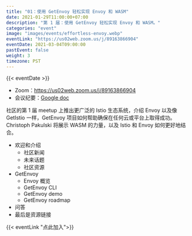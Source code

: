 ```yaml
---
title: "01：使用 GetEnvoy 轻松实现 Envoy 和 WASM"
date: 2021-01-29T11:00:00+07:00
description: "第 1 届：使用 GetEnvoy 轻松实现 Envoy 和 WASM。"
categories: "event"
image: "images/events/effortless-envoy.webp"
eventLink: "https://us02web.zoom.us/j/89163866904"
eventDate: 2021-03-04T09:00:00
pastEvent: false
weight: 3
timezone: PST
---
```

{{< eventDate >}}

- Zoom：<https://us02web.zoom.us/j/89163866904>
- 会议纪要：[Google doc](https://docs.google.com/document/d/1jgcnuefeFlFEVtfeSVmTOxuUvI7KPznFN5zR9hzrjew/edit?usp=sharing)

社区的第 1 届 meetup 上推出更广泛的 Istio 生态系统，介绍 Envoy 以及像 GetIstio 一样，GetEnvoy 项目如何帮助确保在任何云或平台上取得成功。Christoph Pakulski 将展示 WASM 的力量，以及 Istio 和 Envoy 如何更好地结合。

* 欢迎和介绍
    + 社区新闻
    + 未来话题
    + 社区资源
* GetEnvoy
  + Envoy 概览
  + GetEnvoy CLI
  + GetEnvoy demo
  + GetEnvoy roadmap
* 问答
* 最后是资源链接

{{< eventLink "点此加入">}}